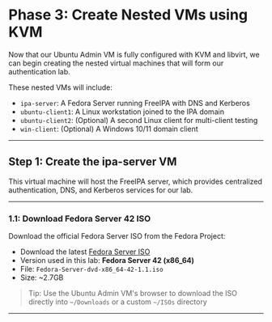 # Phase 3: Create Nested VMs using KVM

Now that our Ubuntu Admin VM is fully configured with KVM and libvirt, we can begin creating the nested virtual machines that will form our authentication lab.

These nested VMs will include:

- `ipa-server`: A Fedora Server running FreeIPA with DNS and Kerberos
- `ubuntu-client1`: A Linux workstation joined to the IPA domain
- `ubuntu-client2`: (Optional) A second Linux client for multi-client testing
- `win-client`: (Optional) A Windows 10/11 domain client

---

## Step 1: Create the ipa-server VM

This virtual machine will host the FreeIPA server, which provides centralized authentication, DNS, and Kerberos services for our lab.

---

### 1.1: Download Fedora Server 42 ISO

Download the official Fedora Server ISO from the Fedora Project:

- Download the latest [Fedora Server ISO](https://fedoraproject.org/en/server/download)
- Version used in this lab: **Fedora Server 42 (x86_64)**
- File: `Fedora-Server-dvd-x86_64-42-1.1.iso`
- Size: ~2.7GB

> Tip: Use the Ubuntu Admin VM's browser to download the ISO directly into `~/Downloads` or a custom `~/ISOs` directory

---